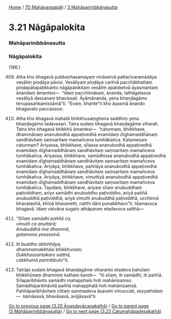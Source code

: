 
[Home](/) / [7D Mahāvaggapāḷi](/tipitaka/7D.md) / [3 Mahāparinibbānasutta](/tipitaka/7D/3.md)

# 3.21 Nāgāpalokita

### Mahāparinibbānasutta

### Nāgāpalokita

(186.)

409. Atha kho bhagavā pubbaṇhasamayaṃ nivāsetvā pattacīvaramādāya vesāliṃ piṇḍāya pāvisi. Vesāliyaṃ piṇḍāya caritvā pacchābhattaṃ piṇḍapātapaṭikkanto nāgāpalokitaṃ vesāliṃ apaloketvā āyasmantaṃ ānandaṃ āmantesi—  “idaṃ pacchimakaṃ, ānanda, tathāgatassa vesāliyā dassanaṃ bhavissati. Āyāmānanda, yena bhaṇḍagāmo tenupasaṅkamissāmā”ti. “Evaṃ, bhante”ti kho āyasmā ānando bhagavato paccassosi.

410. Atha kho bhagavā mahatā bhikkhusaṃghena saddhiṃ yena bhaṇḍagāmo tadavasari. Tatra sudaṃ bhagavā bhaṇḍagāme viharati. Tatra kho bhagavā bhikkhū āmantesi—  “catunnaṃ, bhikkhave, dhammānaṃ ananubodhā appaṭivedhā evamidaṃ dīghamaddhānaṃ sandhāvitaṃ saṃsaritaṃ mamañceva tumhākañca. Katamesaṃ catunnaṃ? Ariyassa, bhikkhave, sīlassa ananubodhā appaṭivedhā evamidaṃ dīghamaddhānaṃ sandhāvitaṃ saṃsaritaṃ mamañceva tumhākañca. Ariyassa, bhikkhave, samādhissa ananubodhā appaṭivedhā evamidaṃ dīghamaddhānaṃ sandhāvitaṃ saṃsaritaṃ mamañceva tumhākañca. Ariyāya, bhikkhave, paññāya ananubodhā appaṭivedhā evamidaṃ dīghamaddhānaṃ sandhāvitaṃ saṃsaritaṃ mamañceva tumhākañca. Ariyāya, bhikkhave, vimuttiyā ananubodhā appaṭivedhā evamidaṃ dīghamaddhānaṃ sandhāvitaṃ saṃsaritaṃ mamañceva tumhākañca. Tayidaṃ, bhikkhave, ariyaṃ sīlaṃ anubuddhaṃ paṭividdhaṃ, ariyo samādhi anubuddho paṭividdho, ariyā paññā anubuddhā paṭividdhā, ariyā vimutti anubuddhā paṭividdhā, ucchinnā bhavataṇhā, khīṇā bhavanetti, natthi dāni punabbhavo”ti. Idamavoca bhagavā. Idaṃ vatvāna sugato athāparaṃ etadavoca satthā—

411. _“Sīlaṃ samādhi paññā ca,_  
_vimutti ca anuttarā;_  
_Anubuddhā ime dhammā,_  
_gotamena yasassinā._  


412. _Iti buddho abhiññāya,_  
_dhammamakkhāsi bhikkhunaṃ;_  
_Dukkhassantakaro satthā,_  
_cakkhumā parinibbuto”ti._  


413. Tatrāpi sudaṃ bhagavā bhaṇḍagāme viharanto etadeva bahulaṃ bhikkhūnaṃ dhammiṃ kathaṃ karoti—  “iti sīlaṃ, iti samādhi, iti paññā. Sīlaparibhāvito samādhi mahapphalo hoti mahānisaṃso. Samādhiparibhāvitā paññā mahapphalā hoti mahānisaṃsā. Paññāparibhāvitaṃ cittaṃ sammadeva āsavehi vimuccati, seyyathidaṃ—  kāmāsavā, bhavāsavā, avijjāsavā”ti.

[Go to previous page (3.20 Ānandayācanakathā)](/tipitaka/7D/3/3.20.md) / [Go to parent page (3 Mahāparinibbānasutta)](/tipitaka/7D/3.md) / [Go to next page (3.22 Catumahāpadesakathā)](/tipitaka/7D/3/3.22.md)


